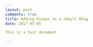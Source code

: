 ```yaml
---
layout: post
comments: true
title: Adding Disqus to a Jekyll Blog
date: 2017-05-05

This is a test document

---
```

